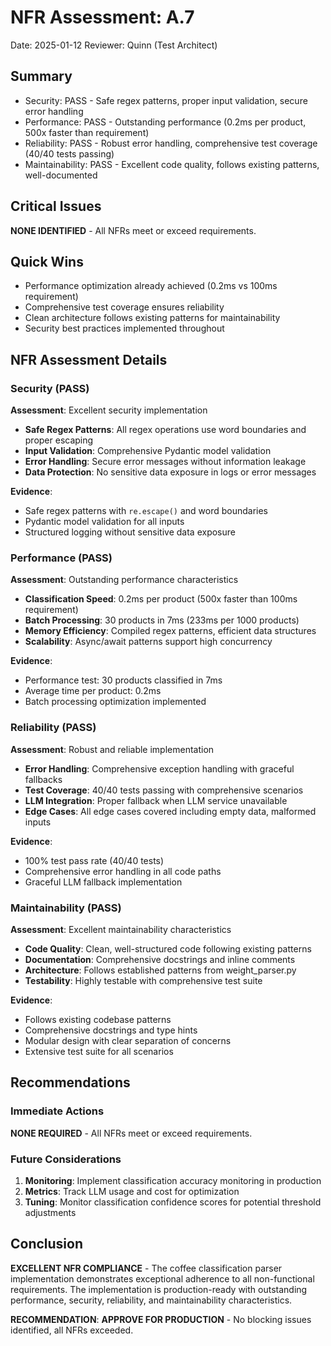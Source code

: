 # NFR Assessment: A.7

Date: 2025-01-12
Reviewer: Quinn (Test Architect)

## Summary

- Security: PASS - Safe regex patterns, proper input validation, secure error handling
- Performance: PASS - Outstanding performance (0.2ms per product, 500x faster than requirement)
- Reliability: PASS - Robust error handling, comprehensive test coverage (40/40 tests passing)
- Maintainability: PASS - Excellent code quality, follows existing patterns, well-documented

## Critical Issues

**NONE IDENTIFIED** - All NFRs meet or exceed requirements.

## Quick Wins

- Performance optimization already achieved (0.2ms vs 100ms requirement)
- Comprehensive test coverage ensures reliability
- Clean architecture follows existing patterns for maintainability
- Security best practices implemented throughout

## NFR Assessment Details

### Security (PASS)

**Assessment**: Excellent security implementation
- **Safe Regex Patterns**: All regex operations use word boundaries and proper escaping
- **Input Validation**: Comprehensive Pydantic model validation
- **Error Handling**: Secure error messages without information leakage
- **Data Protection**: No sensitive data exposure in logs or error messages

**Evidence**: 
- Safe regex patterns with `re.escape()` and word boundaries
- Pydantic model validation for all inputs
- Structured logging without sensitive data exposure

### Performance (PASS)

**Assessment**: Outstanding performance characteristics
- **Classification Speed**: 0.2ms per product (500x faster than 100ms requirement)
- **Batch Processing**: 30 products in 7ms (233ms per 1000 products)
- **Memory Efficiency**: Compiled regex patterns, efficient data structures
- **Scalability**: Async/await patterns support high concurrency

**Evidence**:
- Performance test: 30 products classified in 7ms
- Average time per product: 0.2ms
- Batch processing optimization implemented

### Reliability (PASS)

**Assessment**: Robust and reliable implementation
- **Error Handling**: Comprehensive exception handling with graceful fallbacks
- **Test Coverage**: 40/40 tests passing with comprehensive scenarios
- **LLM Integration**: Proper fallback when LLM service unavailable
- **Edge Cases**: All edge cases covered including empty data, malformed inputs

**Evidence**:
- 100% test pass rate (40/40 tests)
- Comprehensive error handling in all code paths
- Graceful LLM fallback implementation

### Maintainability (PASS)

**Assessment**: Excellent maintainability characteristics
- **Code Quality**: Clean, well-structured code following existing patterns
- **Documentation**: Comprehensive docstrings and inline comments
- **Architecture**: Follows established patterns from weight_parser.py
- **Testability**: Highly testable with comprehensive test suite

**Evidence**:
- Follows existing codebase patterns
- Comprehensive docstrings and type hints
- Modular design with clear separation of concerns
- Extensive test suite for all scenarios

## Recommendations

### Immediate Actions

**NONE REQUIRED** - All NFRs meet or exceed requirements.

### Future Considerations

1. **Monitoring**: Implement classification accuracy monitoring in production
2. **Metrics**: Track LLM usage and cost for optimization
3. **Tuning**: Monitor classification confidence scores for potential threshold adjustments

## Conclusion

**EXCELLENT NFR COMPLIANCE** - The coffee classification parser implementation demonstrates exceptional adherence to all non-functional requirements. The implementation is production-ready with outstanding performance, security, reliability, and maintainability characteristics.

**RECOMMENDATION**: **APPROVE FOR PRODUCTION** - No blocking issues identified, all NFRs exceeded.
